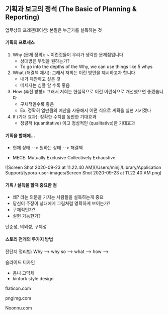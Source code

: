 ## 기획과 보고의 정석 (The Basic of Planning & Reporting)

업무상의 프레젠테이션: 본질은 누군가를 설득하는 것

#### 기획의 프로세스

1. Why (문제 정의): ~ 이런것들이 우리가 생각한 문제점입니다
   - 상대방은 무엇을 원하는가?
   - To go into the depths of the Why, we can use things like 5 whys
2. What (해결책 제시): 그래서 저희는 이런 방안을 제시하고자 합니다
   - 내가 제안하고 싶은 것
   - 메세지는 심플 할 수록 좋음
3. How (추진 방향): 그래서 저희는 현실적으로 이런 이런식으로 개선했으면 좋겠습니다
   - 구체적일수록 좋음
   - Ex. 정확히 얼만큼의 예산을 사용해서 어떤 식으로 계획을 실현 시키겠다
4. If (기대 효과): 정확한 수치를 동반한 기대효과
   - 정량적 (quantitative) 이고 정성적인 (qualitative)한 기대효과



#### 기획을 할때에...

- 현재 상태 --> 원하는 상태 --> 해결책

- MECE: Mutually Exclusive Collectively Exhaustive

![Screen Shot 2020-09-23 at 11.22.40 AM](/Users/minji/Library/Application Support/typora-user-images/Screen Shot 2020-09-23 at 11.22.40 AM.png)

#### 기획 / 설득을 할때 중요한 점

- 왜? 라는 의문을 가지는 사람들을 설득하는게 중요
- 당신이 주장이 상대에게 그림처럼 명확하게 보이는가?
- 구체적인가?
- 실현 가능한가?

단순성, 의외성, 구체성



#### 스토리 전개의 두가지 방법

전단지 정리법: Why --> why so --> what --> how --> 



슬라이드 디자인

- 옴니 고딕체 
- kinfork style design



flaticon.com 

pngimg.com

Noonnu.com

